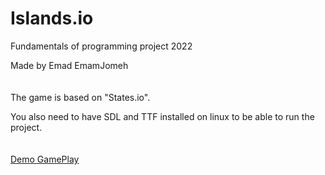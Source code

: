 # Islands.io
Fundamentals of programming project 2022

Made by Emad EmamJomeh
<br/> <br/> <br/>
The game is based on "States.io".

You also need to have SDL and TTF installed on linux to be able to run the project.
<br/> <br/> <br/>
[Demo GamePlay](https://github.com/EmadEJ/Islands.io/blob/master/Demo-GamePlay.mp4)
